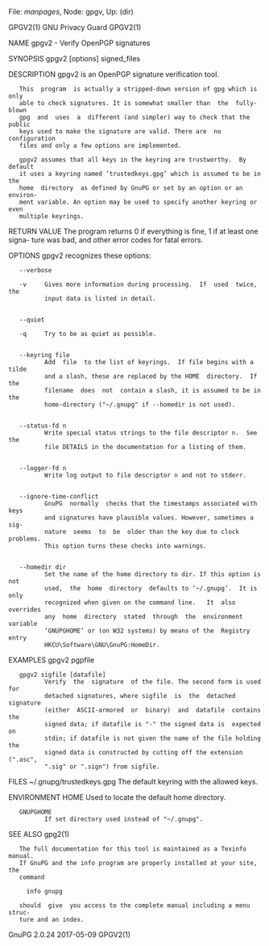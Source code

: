 File: *manpages*,  Node: gpgv,  Up: (dir)

GPGV2(1)                       GNU Privacy Guard                      GPGV2(1)



NAME
       gpgv2 - Verify OpenPGP signatures

SYNOPSIS
       gpgv2 [options] signed_files




DESCRIPTION
       gpgv2 is an OpenPGP signature verification tool.

       This  program  is actually a stripped-down version of gpg which is only
       able to check signatures. It is somewhat smaller than  the  fully-blown
       gpg  and  uses  a  different (and simpler) way to check that the public
       keys used to make the signature are valid. There are  no  configuration
       files and only a few options are implemented.

       gpgv2 assumes that all keys in the keyring are trustworthy.  By default
       it uses a keyring named ‘trustedkeys.gpg’ which is assumed to be in the
       home  directory  as defined by GnuPG or set by an option or an environ-
       ment variable. An option may be used to specify another keyring or even
       multiple keyrings.



RETURN VALUE
       The  program  returns 0 if everything is fine, 1 if at least one signa-
       ture was bad, and other error codes for fatal errors.


OPTIONS
       gpgv2 recognizes these options:



       --verbose

       -v     Gives more information during processing.  If  used  twice,  the
              input data is listed in detail.


       --quiet

       -q     Try to be as quiet as possible.


       --keyring file
              Add  file  to the list of keyrings.  If file begins with a tilde
              and a slash, these are replaced by the HOME  directory.  If  the
              filename  does  not  contain a slash, it is assumed to be in the
              home-directory ("~/.gnupg" if --homedir is not used).


       --status-fd n
              Write special status strings to the file descriptor n.  See  the
              file DETAILS in the documentation for a listing of them.


       --logger-fd n
              Write log output to file descriptor n and not to stderr.


       --ignore-time-conflict
              GnuPG  normally  checks that the timestamps associated with keys
              and signatures have plausible values. However, sometimes a  sig-
              nature  seems  to  be  older than the key due to clock problems.
              This option turns these checks into warnings.


       --homedir dir
              Set the name of the home directory to dir. If this option is not
              used,  the  home  directory  defaults to ‘~/.gnupg’.  It is only
              recognized when given on the command line.   It  also  overrides
              any  home  directory  stated  through  the  environment variable
              ‘GNUPGHOME’ or (on W32 systems) by means of the  Registry  entry
              HKCU\Software\GNU\GnuPG:HomeDir.




EXAMPLES
       gpgv2 pgpfile

       gpgv2 sigfile [datafile]
              Verify  the  signature  of the file. The second form is used for
              detached signatures, where sigfile  is  the  detached  signature
              (either  ASCII-armored  or  binary)  and  datafile  contains the
              signed data; if datafile is "-" the signed data is  expected  on
              stdin; if datafile is not given the name of the file holding the
              signed data is constructed by cutting off the extension (".asc",
              ".sig" or ".sign") from sigfile.



FILES
       ~/.gnupg/trustedkeys.gpg
              The default keyring with the allowed keys.



ENVIRONMENT
       HOME   Used to locate the default home directory.


       GNUPGHOME
              If set directory used instead of "~/.gnupg".



SEE ALSO
       gpg2(1)

       The full documentation for this tool is maintained as a Texinfo manual.
       If GnuPG and the info program are properly installed at your site,  the
       command

         info gnupg

       should  give  you access to the complete manual including a menu struc-
       ture and an index.







GnuPG 2.0.24                      2017-05-09                          GPGV2(1)

